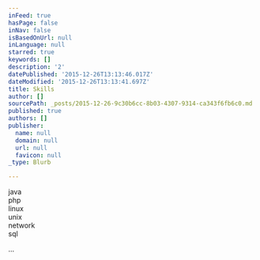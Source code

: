 ```yaml
---
inFeed: true
hasPage: false
inNav: false
isBasedOnUrl: null
inLanguage: null
starred: true
keywords: []
description: '2'
datePublished: '2015-12-26T13:13:46.017Z'
dateModified: '2015-12-26T13:13:41.697Z'
title: Skills
author: []
sourcePath: _posts/2015-12-26-9c30b6cc-8b03-4307-9314-ca343f6fb6c0.md
published: true
authors: []
publisher:
  name: null
  domain: null
  url: null
  favicon: null
_type: Blurb

---
```

java  
php  
linux  
unix  
network  
sql

...